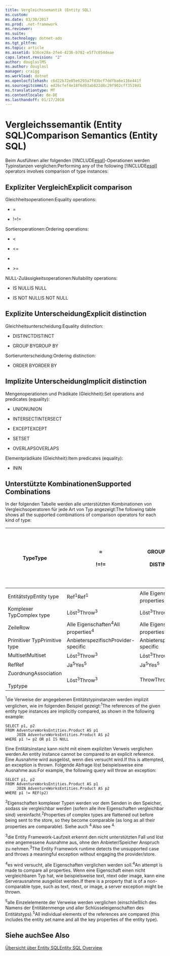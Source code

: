 ```yaml
---
title: Vergleichssemantik (Entity SQL)
ms.custom: 
ms.date: 03/30/2017
ms.prod: .net-framework
ms.reviewer: 
ms.suite: 
ms.technology: dotnet-ado
ms.tgt_pltfrm: 
ms.topic: article
ms.assetid: b36ce28a-2fe4-4236-b782-e5f7c054deae
caps.latest.revision: "2"
author: douglaslMS
ms.author: douglasl
manager: craigg
ms.workload: dotnet
ms.openlocfilehash: c6d22b72e05e6293a7fd3bcf7ddfba6e116e441f
ms.sourcegitcommit: ed26cfef4e18f6d93ab822d8c29f902cff3519d1
ms.translationtype: MT
ms.contentlocale: de-DE
ms.lasthandoff: 01/17/2018
---
```

# <a name="comparison-semantics-entity-sql"></a><span data-ttu-id="279b8-102">Vergleichssemantik (Entity SQL)</span><span class="sxs-lookup"><span data-stu-id="279b8-102">Comparison Semantics (Entity SQL)</span></span>
<span data-ttu-id="279b8-103">Beim Ausführen aller folgenden [!INCLUDE[esql](../../../../../../includes/esql-md.md)]-Operationen werden Typinstanzen verglichen:</span><span class="sxs-lookup"><span data-stu-id="279b8-103">Performing any of the following [!INCLUDE[esql](../../../../../../includes/esql-md.md)] operators involves comparison of type instances:</span></span>  
  
## <a name="explicit-comparison"></a><span data-ttu-id="279b8-104">Expliziter Vergleich</span><span class="sxs-lookup"><span data-stu-id="279b8-104">Explicit comparison</span></span>  
 <span data-ttu-id="279b8-105">Gleichheitsoperationen:</span><span class="sxs-lookup"><span data-stu-id="279b8-105">Equality operations:</span></span>  
  
-   =  
  
-   <span data-ttu-id="279b8-106">!=</span><span class="sxs-lookup"><span data-stu-id="279b8-106">!=</span></span>  
  
 <span data-ttu-id="279b8-107">Sortieroperationen:</span><span class="sxs-lookup"><span data-stu-id="279b8-107">Ordering operations:</span></span>  
  
-   <  
  
-   \<=  
  
-   >  
  
-   \>=  
  
 <span data-ttu-id="279b8-108">NULL-Zulässigkeitsoperationen:</span><span class="sxs-lookup"><span data-stu-id="279b8-108">Nullability operations:</span></span>  
  
-   <span data-ttu-id="279b8-109">IS NULL</span><span class="sxs-lookup"><span data-stu-id="279b8-109">IS NULL</span></span>  
  
-   <span data-ttu-id="279b8-110">IS NOT NULL</span><span class="sxs-lookup"><span data-stu-id="279b8-110">IS NOT NULL</span></span>  
  
## <a name="explicit-distinction"></a><span data-ttu-id="279b8-111">Explizite Unterscheidung</span><span class="sxs-lookup"><span data-stu-id="279b8-111">Explicit distinction</span></span>  
 <span data-ttu-id="279b8-112">Gleichheitsunterscheidung:</span><span class="sxs-lookup"><span data-stu-id="279b8-112">Equality distinction:</span></span>  
  
-   <span data-ttu-id="279b8-113">DISTINCT</span><span class="sxs-lookup"><span data-stu-id="279b8-113">DISTINCT</span></span>  
  
-   <span data-ttu-id="279b8-114">GROUP BY</span><span class="sxs-lookup"><span data-stu-id="279b8-114">GROUP BY</span></span>  
  
 <span data-ttu-id="279b8-115">Sortierunterscheidung:</span><span class="sxs-lookup"><span data-stu-id="279b8-115">Ordering distinction:</span></span>  
  
-   <span data-ttu-id="279b8-116">ORDER BY</span><span class="sxs-lookup"><span data-stu-id="279b8-116">ORDER BY</span></span>  
  
## <a name="implicit-distinction"></a><span data-ttu-id="279b8-117">Implizite Unterscheidung</span><span class="sxs-lookup"><span data-stu-id="279b8-117">Implicit distinction</span></span>  
 <span data-ttu-id="279b8-118">Mengenoperationen und Prädikate (Gleichheit):</span><span class="sxs-lookup"><span data-stu-id="279b8-118">Set operations and predicates (equality):</span></span>  
  
-   <span data-ttu-id="279b8-119">UNION</span><span class="sxs-lookup"><span data-stu-id="279b8-119">UNION</span></span>  
  
-   <span data-ttu-id="279b8-120">INTERSECT</span><span class="sxs-lookup"><span data-stu-id="279b8-120">INTERSECT</span></span>  
  
-   <span data-ttu-id="279b8-121">EXCEPT</span><span class="sxs-lookup"><span data-stu-id="279b8-121">EXCEPT</span></span>  
  
-   <span data-ttu-id="279b8-122">SET</span><span class="sxs-lookup"><span data-stu-id="279b8-122">SET</span></span>  
  
-   <span data-ttu-id="279b8-123">OVERLAPS</span><span class="sxs-lookup"><span data-stu-id="279b8-123">OVERLAPS</span></span>  
  
 <span data-ttu-id="279b8-124">Elementprädikate (Gleichheit):</span><span class="sxs-lookup"><span data-stu-id="279b8-124">Item predicates (equality):</span></span>  
  
-   <span data-ttu-id="279b8-125">IN</span><span class="sxs-lookup"><span data-stu-id="279b8-125">IN</span></span>  
  
## <a name="supported-combinations"></a><span data-ttu-id="279b8-126">Unterstützte Kombinationen</span><span class="sxs-lookup"><span data-stu-id="279b8-126">Supported Combinations</span></span>  
 <span data-ttu-id="279b8-127">In der folgenden Tabelle werden alle unterstützten Kombinationen von Vergleichsoperatoren für jede Art von Typ angezeigt:</span><span class="sxs-lookup"><span data-stu-id="279b8-127">The following table shows all the supported combinations of comparison operators for each kind of type:</span></span>  
  
|<span data-ttu-id="279b8-128">**Type**</span><span class="sxs-lookup"><span data-stu-id="279b8-128">**Type**</span></span>|**=**<br /><br /> <span data-ttu-id="279b8-129">**!=**</span><span class="sxs-lookup"><span data-stu-id="279b8-129">**!=**</span></span>|<span data-ttu-id="279b8-130">**GROUP BY**</span><span class="sxs-lookup"><span data-stu-id="279b8-130">**GROUP BY**</span></span><br /><br /> <span data-ttu-id="279b8-131">**DISTINCT**</span><span class="sxs-lookup"><span data-stu-id="279b8-131">**DISTINCT**</span></span>|<span data-ttu-id="279b8-132">**UNION**</span><span class="sxs-lookup"><span data-stu-id="279b8-132">**UNION**</span></span><br /><br /> <span data-ttu-id="279b8-133">**INTERSECT**</span><span class="sxs-lookup"><span data-stu-id="279b8-133">**INTERSECT**</span></span><br /><br /> <span data-ttu-id="279b8-134">**EXCEPT**</span><span class="sxs-lookup"><span data-stu-id="279b8-134">**EXCEPT**</span></span><br /><br /> <span data-ttu-id="279b8-135">**SET**</span><span class="sxs-lookup"><span data-stu-id="279b8-135">**SET**</span></span><br /><br /> <span data-ttu-id="279b8-136">**OVERLAPS**</span><span class="sxs-lookup"><span data-stu-id="279b8-136">**OVERLAPS**</span></span>|<span data-ttu-id="279b8-137">**IN**</span><span class="sxs-lookup"><span data-stu-id="279b8-137">**IN**</span></span>|<span data-ttu-id="279b8-138">**<   <=**</span><span class="sxs-lookup"><span data-stu-id="279b8-138">**<   <=**</span></span><br /><br /> <span data-ttu-id="279b8-139">**>   >=**</span><span class="sxs-lookup"><span data-stu-id="279b8-139">**>   >=**</span></span>|<span data-ttu-id="279b8-140">**ORDER BY**</span><span class="sxs-lookup"><span data-stu-id="279b8-140">**ORDER BY**</span></span>|<span data-ttu-id="279b8-141">**IS NULL**</span><span class="sxs-lookup"><span data-stu-id="279b8-141">**IS NULL**</span></span><br /><br /> <span data-ttu-id="279b8-142">**IST UNGLEICH NULL**</span><span class="sxs-lookup"><span data-stu-id="279b8-142">**IS NOT NULL**</span></span>|  
|-|-|-|-|-|-|-|-|  
|<span data-ttu-id="279b8-143">Entitätstyp</span><span class="sxs-lookup"><span data-stu-id="279b8-143">Entity type</span></span>|<span data-ttu-id="279b8-144">Ref<sup>1</sup></span><span class="sxs-lookup"><span data-stu-id="279b8-144">Ref<sup>1</sup></span></span>|<span data-ttu-id="279b8-145">Alle Eigenschaften<sup>2</sup></span><span class="sxs-lookup"><span data-stu-id="279b8-145">All properties<sup>2</sup></span></span>|<span data-ttu-id="279b8-146">Alle Eigenschaften<sup>2</sup></span><span class="sxs-lookup"><span data-stu-id="279b8-146">All properties<sup>2</sup></span></span>|<span data-ttu-id="279b8-147">Alle Eigenschaften<sup>2</sup></span><span class="sxs-lookup"><span data-stu-id="279b8-147">All properties<sup>2</sup></span></span>|<span data-ttu-id="279b8-148">Löst<sup>3</sup></span><span class="sxs-lookup"><span data-stu-id="279b8-148">Throw<sup>3</sup></span></span>|<span data-ttu-id="279b8-149">Löst<sup>3</sup></span><span class="sxs-lookup"><span data-stu-id="279b8-149">Throw<sup>3</sup></span></span>|<span data-ttu-id="279b8-150">Ref<sup>1</sup></span><span class="sxs-lookup"><span data-stu-id="279b8-150">Ref<sup>1</sup></span></span>|  
|<span data-ttu-id="279b8-151">Komplexer Typ</span><span class="sxs-lookup"><span data-stu-id="279b8-151">Complex type</span></span>|<span data-ttu-id="279b8-152">Löst<sup>3</sup></span><span class="sxs-lookup"><span data-stu-id="279b8-152">Throw<sup>3</sup></span></span>|<span data-ttu-id="279b8-153">Löst<sup>3</sup></span><span class="sxs-lookup"><span data-stu-id="279b8-153">Throw<sup>3</sup></span></span>|<span data-ttu-id="279b8-154">Löst<sup>3</sup></span><span class="sxs-lookup"><span data-stu-id="279b8-154">Throw<sup>3</sup></span></span>|<span data-ttu-id="279b8-155">Löst<sup>3</sup></span><span class="sxs-lookup"><span data-stu-id="279b8-155">Throw<sup>3</sup></span></span>|<span data-ttu-id="279b8-156">Löst<sup>3</sup></span><span class="sxs-lookup"><span data-stu-id="279b8-156">Throw<sup>3</sup></span></span>|<span data-ttu-id="279b8-157">Löst<sup>3</sup></span><span class="sxs-lookup"><span data-stu-id="279b8-157">Throw<sup>3</sup></span></span>|<span data-ttu-id="279b8-158">Löst<sup>3</sup></span><span class="sxs-lookup"><span data-stu-id="279b8-158">Throw<sup>3</sup></span></span>|  
|<span data-ttu-id="279b8-159">Zeile</span><span class="sxs-lookup"><span data-stu-id="279b8-159">Row</span></span>|<span data-ttu-id="279b8-160">Alle Eigenschaften<sup>4</sup></span><span class="sxs-lookup"><span data-stu-id="279b8-160">All properties<sup>4</sup></span></span>|<span data-ttu-id="279b8-161">Alle Eigenschaften<sup>4</sup></span><span class="sxs-lookup"><span data-stu-id="279b8-161">All properties<sup>4</sup></span></span>|<span data-ttu-id="279b8-162">Alle Eigenschaften<sup>4</sup></span><span class="sxs-lookup"><span data-stu-id="279b8-162">All properties<sup>4</sup></span></span>|<span data-ttu-id="279b8-163">Löst<sup>3</sup></span><span class="sxs-lookup"><span data-stu-id="279b8-163">Throw<sup>3</sup></span></span>|<span data-ttu-id="279b8-164">Löst<sup>3</sup></span><span class="sxs-lookup"><span data-stu-id="279b8-164">Throw<sup>3</sup></span></span>|<span data-ttu-id="279b8-165">Alle Eigenschaften<sup>4</sup></span><span class="sxs-lookup"><span data-stu-id="279b8-165">All properties<sup>4</sup></span></span>|<span data-ttu-id="279b8-166">Löst<sup>3</sup></span><span class="sxs-lookup"><span data-stu-id="279b8-166">Throw<sup>3</sup></span></span>|  
|<span data-ttu-id="279b8-167">Primitiver Typ</span><span class="sxs-lookup"><span data-stu-id="279b8-167">Primitive type</span></span>|<span data-ttu-id="279b8-168">Anbieterspezifisch</span><span class="sxs-lookup"><span data-stu-id="279b8-168">Provider-specific</span></span>|<span data-ttu-id="279b8-169">Anbieterspezifisch</span><span class="sxs-lookup"><span data-stu-id="279b8-169">Provider-specific</span></span>|<span data-ttu-id="279b8-170">Anbieterspezifisch</span><span class="sxs-lookup"><span data-stu-id="279b8-170">Provider-specific</span></span>|<span data-ttu-id="279b8-171">Anbieterspezifisch</span><span class="sxs-lookup"><span data-stu-id="279b8-171">Provider-specific</span></span>|<span data-ttu-id="279b8-172">Anbieterspezifisch</span><span class="sxs-lookup"><span data-stu-id="279b8-172">Provider-specific</span></span>|<span data-ttu-id="279b8-173">Anbieterspezifisch</span><span class="sxs-lookup"><span data-stu-id="279b8-173">Provider-specific</span></span>|<span data-ttu-id="279b8-174">Anbieterspezifisch</span><span class="sxs-lookup"><span data-stu-id="279b8-174">Provider-specific</span></span>|  
|<span data-ttu-id="279b8-175">Multiset</span><span class="sxs-lookup"><span data-stu-id="279b8-175">Multiset</span></span>|<span data-ttu-id="279b8-176">Löst<sup>3</sup></span><span class="sxs-lookup"><span data-stu-id="279b8-176">Throw<sup>3</sup></span></span>|<span data-ttu-id="279b8-177">Löst<sup>3</sup></span><span class="sxs-lookup"><span data-stu-id="279b8-177">Throw<sup>3</sup></span></span>|<span data-ttu-id="279b8-178">Löst<sup>3</sup></span><span class="sxs-lookup"><span data-stu-id="279b8-178">Throw<sup>3</sup></span></span>|<span data-ttu-id="279b8-179">Löst<sup>3</sup></span><span class="sxs-lookup"><span data-stu-id="279b8-179">Throw<sup>3</sup></span></span>|<span data-ttu-id="279b8-180">Löst<sup>3</sup></span><span class="sxs-lookup"><span data-stu-id="279b8-180">Throw<sup>3</sup></span></span>|<span data-ttu-id="279b8-181">Löst<sup>3</sup></span><span class="sxs-lookup"><span data-stu-id="279b8-181">Throw<sup>3</sup></span></span>|<span data-ttu-id="279b8-182">Löst<sup>3</sup></span><span class="sxs-lookup"><span data-stu-id="279b8-182">Throw<sup>3</sup></span></span>|  
|<span data-ttu-id="279b8-183">Ref</span><span class="sxs-lookup"><span data-stu-id="279b8-183">Ref</span></span>|<span data-ttu-id="279b8-184">Ja<sup>5</sup></span><span class="sxs-lookup"><span data-stu-id="279b8-184">Yes<sup>5</sup></span></span>|<span data-ttu-id="279b8-185">Ja<sup>5</sup></span><span class="sxs-lookup"><span data-stu-id="279b8-185">Yes<sup>5</sup></span></span>|<span data-ttu-id="279b8-186">Ja<sup>5</sup></span><span class="sxs-lookup"><span data-stu-id="279b8-186">Yes<sup>5</sup></span></span>|<span data-ttu-id="279b8-187">Ja<sup>5</sup></span><span class="sxs-lookup"><span data-stu-id="279b8-187">Yes<sup>5</sup></span></span>|<span data-ttu-id="279b8-188">Throw</span><span class="sxs-lookup"><span data-stu-id="279b8-188">Throw</span></span>|<span data-ttu-id="279b8-189">Throw</span><span class="sxs-lookup"><span data-stu-id="279b8-189">Throw</span></span>|<span data-ttu-id="279b8-190">Ja<sup>5</sup></span><span class="sxs-lookup"><span data-stu-id="279b8-190">Yes<sup>5</sup></span></span>|  
|<span data-ttu-id="279b8-191">Zuordnung</span><span class="sxs-lookup"><span data-stu-id="279b8-191">Association</span></span><br /><br /> <span data-ttu-id="279b8-192">Typ</span><span class="sxs-lookup"><span data-stu-id="279b8-192">type</span></span>|<span data-ttu-id="279b8-193">Löst<sup>3</sup></span><span class="sxs-lookup"><span data-stu-id="279b8-193">Throw<sup>3</sup></span></span>|<span data-ttu-id="279b8-194">Throw</span><span class="sxs-lookup"><span data-stu-id="279b8-194">Throw</span></span>|<span data-ttu-id="279b8-195">Throw</span><span class="sxs-lookup"><span data-stu-id="279b8-195">Throw</span></span>|<span data-ttu-id="279b8-196">Throw</span><span class="sxs-lookup"><span data-stu-id="279b8-196">Throw</span></span>|<span data-ttu-id="279b8-197">Löst<sup>3</sup></span><span class="sxs-lookup"><span data-stu-id="279b8-197">Throw<sup>3</sup></span></span>|<span data-ttu-id="279b8-198">Löst<sup>3</sup></span><span class="sxs-lookup"><span data-stu-id="279b8-198">Throw<sup>3</sup></span></span>|<span data-ttu-id="279b8-199">Löst<sup>3</sup></span><span class="sxs-lookup"><span data-stu-id="279b8-199">Throw<sup>3</sup></span></span>|  
  
 <span data-ttu-id="279b8-200"><sup>1</sup>die Verweise der angegebenen Entitätstypinstanzen werden implizit verglichen, wie im folgenden Beispiel gezeigt:</span><span class="sxs-lookup"><span data-stu-id="279b8-200"><sup>1</sup>The references of the given entity type instances are implicitly compared, as shown in the following example:</span></span>  
  
```  
SELECT p1, p2   
FROM AdventureWorksEntities.Product AS p1   
     JOIN AdventureWorksEntities.Product AS p2   
WHERE p1 != p2 OR p1 IS NULL  
```  
  
 <span data-ttu-id="279b8-201">Eine Entitätsinstanz kann nicht mit einem expliziten Verweis verglichen werden.</span><span class="sxs-lookup"><span data-stu-id="279b8-201">An entity instance cannot be compared to an explicit reference.</span></span> <span data-ttu-id="279b8-202">Eine Ausnahme wird ausgelöst, wenn dies versucht wird.</span><span class="sxs-lookup"><span data-stu-id="279b8-202">If this is attempted, an exception is thrown.</span></span> <span data-ttu-id="279b8-203">Folgende Abfrage löst beispielsweise eine Ausnahme aus:</span><span class="sxs-lookup"><span data-stu-id="279b8-203">For example, the following query will throw an exception:</span></span>  
  
```  
SELECT p1, p2   
FROM AdventureWorksEntities.Product AS p1   
     JOIN AdventureWorksEntities.Product AS p2   
WHERE p1 != REF(p2)  
```  
  
 <span data-ttu-id="279b8-204"><sup>2</sup>Eigenschaften komplexer Typen werden vor dem Senden in den Speicher, sodass sie vergleichbar werden (sofern alle ihre Eigenschaften vergleichbar sind) vereinfacht.</span><span class="sxs-lookup"><span data-stu-id="279b8-204"><sup>2</sup>Properties of complex types are flattened out before being sent to the store, so they become comparable (as long as all their properties are comparable).</span></span> <span data-ttu-id="279b8-205">Siehe auch <sup>4.</sup></span><span class="sxs-lookup"><span data-stu-id="279b8-205">Also see <sup>4.</sup></span></span>  
  
 <span data-ttu-id="279b8-206"><sup>3</sup>die Entity Framework-Laufzeit erkennt den nicht unterstützten Fall und löst eine angemessene Ausnahme aus, ohne den Anbieter/Speicher Anspruch zu nehmen.</span><span class="sxs-lookup"><span data-stu-id="279b8-206"><sup>3</sup>The Entity Framework runtime detects the unsupported case and throws a meaningful exception without engaging the provider/store.</span></span>  
  
 <span data-ttu-id="279b8-207"><sup>4</sup>es wird versucht, alle Eigenschaften verglichen werden soll.</span><span class="sxs-lookup"><span data-stu-id="279b8-207"><sup>4</sup>An attempt is made to compare all properties.</span></span> <span data-ttu-id="279b8-208">Wenn eine Eigenschaft einen nicht vergleichbaren Typ hat, wie beispielsweise text, ntext oder image, kann eine Serverausnahme ausgelöst werden.</span><span class="sxs-lookup"><span data-stu-id="279b8-208">If there is a property that is of a non-comparable type, such as text, ntext, or image, a server exception might be thrown.</span></span>  
  
 <span data-ttu-id="279b8-209"><sup>5</sup>alle Einzelelemente der Verweise werden verglichen (einschließlich des Namens der Entitätenmenge und aller Schlüsseleigenschaften des Entitätstyps).</span><span class="sxs-lookup"><span data-stu-id="279b8-209"><sup>5</sup>All individual elements of the references are compared (this includes the entity set name and all the key properties of the entity type).</span></span>  
  
## <a name="see-also"></a><span data-ttu-id="279b8-210">Siehe auch</span><span class="sxs-lookup"><span data-stu-id="279b8-210">See Also</span></span>  
 [<span data-ttu-id="279b8-211">Übersicht über Entity SQL</span><span class="sxs-lookup"><span data-stu-id="279b8-211">Entity SQL Overview</span></span>](../../../../../../docs/framework/data/adonet/ef/language-reference/entity-sql-overview.md)
